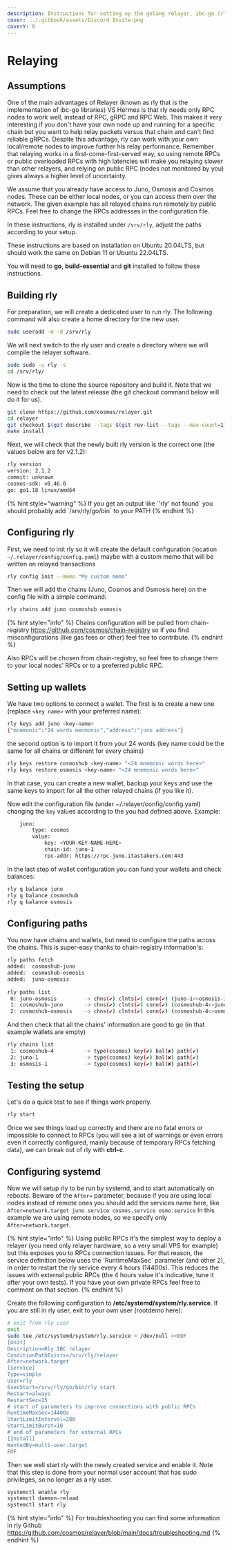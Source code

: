 ```yaml
---
description: Instructions for setting up the golang relayer, ibc-go (rly)
cover: ../.gitbook/assets/Discord Invite.png
coverY: 0
---
```


# Relaying

## Assumptions

One of the main advantages of Relayer (known as rly that is the implementation of ibc-go libraries) VS Hermes is that rly needs only RPC nodes to work well, instead of RPC, gRPC and RPC Web. This makes it very interesting if you don't have your own node up and running for a specific chain but you want to help relay packets versus that chain and can't find reliable gRPCs. Despite this advantage, rly can work with your own local/remote nodes to improve further his relay performance. Remember that relaying works in a first-come-first-served way, so using remote RPCs or public overloaded RPCs with high latencies will make you relaying slower than other relayers, and relying on public RPC (nodes not monitored by you) gives always a higher level of uncertainty.

We assume that you already have access to Juno, Osmosis and Cosmos nodes. These can be either local nodes, or you can access them over the network. The given example has all relayed chains run remotely by public RPCs. Feel free to change the RPCs addresses in the configuration file.

In these instructions, rly is installed under `/srv/rly`, adjust the paths according to your setup.

These instructions are based on installation on Ubuntu 20.04LTS, but should work the same on Debian 11 or Ubuntu 22.04LTS.

You will need to **go**, **build-essential** and **git** installed to follow these instructions.

## Building rly

For preparation, we will create a dedicated user to run rly. The following command will also create a home directory for the new user.

```bash
sudo useradd -m -d /srv/rly 
```

We will next switch to the rly user and create a directory where we will compile the relayer software.

```bash
sudo sudo -u rly -s
cd /srv/rly/
```

Now is the time to clone the source repository and build it. Note that we need to check out the latest release (the git checkout command below will do it for us).

```bash
git clone https://github.com/cosmos/relayer.git
cd relayer
git checkout $(git describe --tags $(git rev-list --tags --max-count=1))
make install
```

Next, we will check that the newly built rly version is the correct one (the values below are for v2.1.2):

```bash
rly version
version: 2.1.2
commit: unknown
cosmos-sdk: v0.46.0
go: go1.18 linux/amd64
```

{% hint style="warning" %}
If you get an output like \`'rly' not found\` you should probably add \`/srv/rly/go/bin\` to your PATH
{% endhint %}

## Configuring rly

First, we need to init rly so it will create the default configuration (location `~/.relayer/config/config.yaml`) maybe with a custom memo that will be written on relayed transactions

```bash
rly config init --memo "My custom memo"
```

Then we will add the chains (Juno, Cosmos and Osmosis here) on the config file with a simple command:

```bash
rly chains add juno cosmoshub osmosis
```

{% hint style="info" %}
Chains configuration will be pulled from chain-registry https://github.com/cosmos/chain-registry so if you find misconfigurations (like gas fees or other) feel free to contribute.
{% endhint %}

Also RPCs will be chosen from chain-registry, so feel free to change them to your local nodes' RPCs or to a preferred public RPC.

## Setting up wallets

We have two options to connect a wallet. The first is to create a new one (replace `<key name>` with your preferred name):

```bash
rly keys add juno <key-name>
{"mnemonic":"24 words menmonic","address":"juno address"}
```

the second option is to import it from your 24 words (key name could be the same for all chains or different for every chains)

```bash
rly keys restore cosmoshub <key-name> "<24 mnemonic words here>"
rly keys restore osmosis <key-name> "<24 mnemonic words here>"
```

In that case, you can create a new wallet, backup your keys and use the same keys to import for all the other relayed chains (if you like it).

Now edit the configuration file (under \~/.relayer/config/config.yaml) changing the `key` values according to the you had defined above. Example:

```bash
    juno:
        type: cosmos
        value:
            key: <YOUR-KEY-NAME-HERE>
            chain-id: juno-1
            rpc-addr: https://rpc-juno.itastakers.com:443
```

In the last step of wallet configuration you can fund your wallets and check balances:

```bash
rly q balance juno
rly q balance cosmoshub
rly q balance osmosis
```

## Configuring paths

You now have chains and wallets, but need to configure the paths across the chains. This is super-easy thanks to chain-registry information's:

```bash
rly paths fetch
added:  cosmoshub-juno
added:  cosmoshub-osmosis
added:  juno-osmosis
  
rly paths list
 0: juno-osmosis         -> chns(✔) clnts(✔) conn(✔) (juno-1<>osmosis-1)
 1: cosmoshub-juno       -> chns(✔) clnts(✔) conn(✔) (cosmoshub-4<>juno-1)
 2: cosmoshub-osmosis    -> chns(✔) clnts(✔) conn(✔) (cosmoshub-4<>osmosis-1)
```

And then check that all the chains' information are good to go (in that example wallets are empty)

```bash
rly chains list
 1: cosmoshub-4          -> type(cosmos) key(✔) bal(✘) path(✔)
 2: juno-1               -> type(cosmos) key(✔) bal(✘) path(✔)
 3: osmosis-1            -> type(cosmos) key(✔) bal(✘) path(✔)
```

## Testing the setup

Let's do a quick test to see if things work properly.

```bash
rly start
```

Once we see things load up correctly and there are no fatal errors or impossible to connect to RPCs (you will see a lot of warnings or even errors even if correctly configured, mainly because of temporary RPCs fetching data), we can break out of rly with **ctrl-c**.

## Configuring systemd

Now we will setup rly to be run by systemd, and to start automatically on reboots. Beware of the `After=` parameter, because if you are using local nodes instead of remote ones you should add the services name here, like `After=network.target juno.service cosmos.service osmo.service` In this example we are using remote nodes, so we specify only `After=network.target`.

{% hint style="info" %}
Using public RPCs it's the simplest way to deploy a relayer (you need only relayer hardware, so a very small VPS for example) but this exposes you to RPCs connection issues. For that reason, the service definition below uses the \`RuntimeMaxSec\` parameter (and other 2), in order to restart the rly service every 4 hours (14400s). This reduces the issues with external public RPCs (the 4 hours value it's indicative, tune it after your own tests). If you have your own private RPCs feel free to comment on that section.
{% endhint %}

Create the following configuration to **/etc/systemd/system/rly.service**. If you are still in rly user, exit to your own user (rootdemo here):

```bash
# exit from rly user
exit
sudo tee /etc/systemd/system/rly.service > /dev/null <<EOF  
[Unit]
Description=Rly IBC relayer
ConditionPathExists=/srv/rly/relayer
After=network.target
[Service]
Type=simple
User=rly
ExecStart=/srv/rly/go/bin/rly start
Restart=always
RestartSec=15
# start of parameters to improve connections with public RPCs
RuntimeMaxSec=14400s
StartLimitInterval=200
StartLimitBurst=10
# end of parameters for external RPCs
[Install]
WantedBy=multi-user.target
EOF
```

Then we well start rly with the newly created service and enable it. Note that this step is done from your normal user account that has sudo privileges, so no longer as a rly user.

```bash
systemctl enable rly
systemctl daemon-reload
systemctl start rly
```

{% hint style="info" %}
For troubleshooting you can find some information in rly Github https://github.com/cosmos/relayer/blob/main/docs/troubleshooting.md
{% endhint %}
